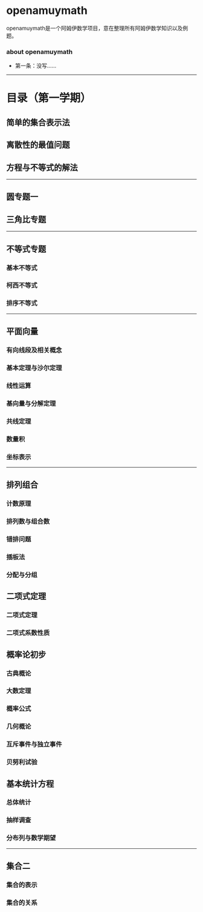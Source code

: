 <script 
  src="https://cdn.bootcss.com/mathjax/2.7.5/MathJax.js?config=TeX-MML-AM_CHTML">
</script>


# openamuymath
openamuymath是一个阿姆伊数学项目，意在整理所有阿姆伊数学知识以及例题。
### about openamuymath
* 第一条：没写……
---
# 目录（第一学期）
## 简单的集合表示法
## 离散性的最值问题
## 方程与不等式的解法
---
## 圆专题一
## 三角比专题
---
## 不等式专题
### 基本不等式
### 柯西不等式
### 排序不等式
---
## 平面向量
### 有向线段及相关概念
### 基本定理与沙尔定理
### 线性运算
### 基向量与分解定理
### 共线定理
### 数量积
### 坐标表示
---
## 排列组合
### 计数原理
### 排列数与组合数
### 错排问题
### 插板法
### 分配与分组
## 二项式定理
### 二项式定理
### 二项式系数性质
## 概率论初步
### 古典概论
### 大数定理
### 概率公式
### 几何概论
### 互斥事件与独立事件
### 贝努利试验
## 基本统计方程
### 总体统计
### 抽样调查
### 分布列与数学期望
---
## 集合二
### 集合的表示
### 集合的关系

